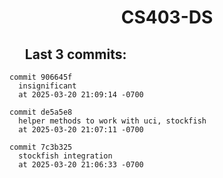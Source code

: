 <h1 style="text-align:center;">CS403-DS</h1>

## &nbsp;&nbsp;&nbsp;&nbsp;&nbsp;Last 3 commits:

```
commit 906645f
  insignificant
  at 2025-03-20 21:09:14 -0700
```


```
commit de5a5e8
  helper methods to work with uci, stockfish
  at 2025-03-20 21:07:11 -0700
```


```
commit 7c3b325
  stockfish integration
  at 2025-03-20 21:06:33 -0700
```
